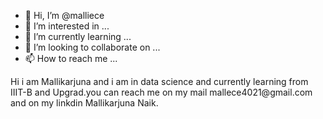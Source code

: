 - 👋 Hi, I’m @malliece
- 👀 I’m interested in ...
- 🌱 I’m currently learning ...
- 💞️ I’m looking to collaborate on ...
- 📫 How to reach me ...

<!---
malliece/malliece is a ✨ special ✨ repository because its `README.md` (this file) appears on your GitHub profile.
You can click the Preview link to take a look at your changes.
--->Hi i am Mallikarjuna and i am in data science and currently learning from IIIT-B and Upgrad.you can reach me on my mail mallece4021@gmail.com and on my linkdin Mallikarjuna Naik.
